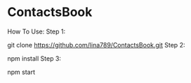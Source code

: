 # ContactsBook

How To Use:
Step 1:

git clone https://github.com/lina789/ContactsBook.git
Step 2:

npm install
Step 3:

npm start
